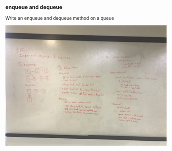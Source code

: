 
### enqueue and dequeue
Write an enqueue and dequeue method on a queue


<img src = "../assets/whiteboard_11.jpg"/>